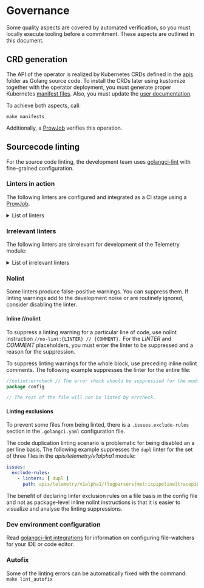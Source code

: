 # Governance

Some quality aspects are covered by automated verification, so you must locally execute tooling before a commitment. These aspects are outlined in this document.

## CRD generation

The API of the operator is realized by Kubernetes CRDs defined in the [apis](/apis/) folder as Golang source code. To install the CRDs later using kustomize together with the operator deployment, you must generate proper Kubernetes [manifest files](/config/crd/bases/). Also, you must update the [user documentation](./resources/). 

To achieve both aspects, call:
```shell
make manifests
```

Additionally, a [ProwJob](https://github.com/kyma-project/test-infra/blob/main/prow/jobs/telemetry-manager/telemetry-manager-generic.yaml#L6) verifies this operation.

## Sourcecode linting

For the source code linting, the development team uses [golangci-lint](https://golangci-lint.run) with fine-grained configuration.

### Linters in action

The following linters are configured and integrated as a CI stage using a [ProwJob](https://github.com/kyma-project/test-infra/blob/main/prow/jobs/kyma/components/kyma-components-static-checks.yaml#L6).

<details>
<summary>List of linters</summary>
<br>

| Linter | Description | Suppress |
| --- | --- | --- |
| [`asasalint`](https://github.com/alingse/asasalint) [⛭](https://golangci-lint.run/usage/linters/#asasalint)                                                       | check for pass []any as any in variadic func                     | [inline //nolint](#inline-nolint) |
| [`asciicheck`](https://github.com/tdakkota/asciicheck)                                                                                                            | checks for non-ASCII identifiers                                 | [inline //nolint](#inline-nolint) |
| [`bodyclose`](https://github.com/timakin/bodyclose)                                                                                                               | checks whether HTTP response body is closed successfully         | [inline //nolint](#inline-nolint) |
| [`dogsled`](https://github.com/alexkohler/dogsled) [⛭](https://golangci-lint.run/usage/linters/#dogsled)                                                          | checks assignments with too many blank identifiers               | [inline //nolint](#inline-nolint) |
| [`dupl`](https://github.com/mibk/dupl) [⛭](https://golangci-lint.run/usage/linters/#dupl)                                                                         | checks for code clone detection                                  |                                    |
| [`dupword`](https://github.com/Abirdcfly/dupword) [⛭](https://golangci-lint.run/usage/linters/#dupword)                                                           | checks for duplicate words in the source code                    | [inline //nolint](#inline-nolint) |
| [`errcheck`](https://github.com/kisielk/errcheck) [⛭](https://golangci-lint.run/usage/linters/#errcheck)                                                          | checks for unhandled errors                                      | [inline //nolint](#inline-nolint) |
| [`errchkjson`](https://github.com/breml/errchkjson) [⛭](https://golangci-lint.run/usage/linters/#errchkjson)                                                      | checks types passed to the json encoding functions               | [inline //nolint](#inline-nolint) |
| `exportloopref`                                                                                                                                                   | finds exporting pointers for loop variables                      | [inline //nolint](#inline-nolint) |
| [`gci`](https://github.com/daixiang0/gci) [⛭](https://golangci-lint.run/usage/linters/#gci)                                                                       | checks import order and ensures it is always deterministic       | [inline //nolint](#inline-nolint) |
| [`ginkgolinter`](https://github.com/nunnatsa/ginkgolinter) [⛭](https://golangci-lint.run/usage/linters/#ginkgolinter)                                             | enforces standards of using Ginkgo and Gomega                    | [inline //nolint](#inline-nolint) |
| [`gocheckcompilerdirectives`](https://github.com/leighmcculloch/gocheckcompilerdirectives)                                                                        | checks go compiler directive comments                            | [inline //nolint](#inline-nolint) |
| `gochecknoinits`                                                                                                                                                  | checks that no init functions are present                        | [inline //nolint](#inline-nolint) |
| [`gofmt`](https://pkg.go.dev/cmd/gofmt) [⛭](https://golangci-lint.run/usage/linters/#gofmt)                                                                       | checks whether code was [gofmt](https://pkg.go.dev/cmd/gofmt) ed |                                    |
| [`goimports`](https://pkg.go.dev/golang.org/x/tools/cmd/goimports) [⛭](https://golangci-lint.run/usage/linters/#goimports)                                        | check import statements formatting                               | [inline //nolint](#inline-nolint) |
| [`gosec`](https://github.com/securego/gosec) [⛭](https://golangci-lint.run/usage/linters/#gosec)                                                                  | inspects source code for security problems                       | [inline //nolint](#inline-nolint) |
| [`govet`](https://pkg.go.dev/cmd/vet) [⛭](https://golangci-lint.run/usage/linters/#govet)                                                                         | examines Go source code and reports suspicious constructs        | [inline //nolint](#inline-nolint) |
| [`ineffassign`](https://github.com/gordonklaus/ineffassign)                                                                                                       | detects when assignments to existing variables are not used      | [inline //nolint](#inline-nolint) |
| [`loggercheck`](https://github.com/timonwong/loggercheck) [⛭](https://golangci-lint.run/usage/linters/#loggercheck)                                               | checks key-value pairs for common logger libraries               | [inline //nolint](#inline-nolint) |
| [`misspell`](https://github.com/client9/misspell) [⛭](https://golangci-lint.run/usage/linters/#misspell)                                                          | finds commonly misspelled English words in comments              | [inline //nolint](#inline-nolint) |
| [`nolintlint`](https://github.com/golangci/golangci-lint/blob/master/pkg/golinters/nolintlint/README.md) [⛭](https://golangci-lint.run/usage/linters/#nolintlint) | reports ill-formed or insufficient nolint directives             | [inline //nolint](#inline-nolint) |
| [`revive`](https://github.com/mgechev/revive) [⛭](https://golangci-lint.run/usage/linters/#revive)                                                                | comprehensive golint replacement                                 | [inline //nolint](#inline-nolint) |
| [`staticcheck`](https://staticcheck.io/docs/checks/) [⛭](https://golangci-lint.run/usage/linters/#staticcheck)                                                    | performs static code analysis                                    | [inline //nolint](#inline-nolint) |
| [`stylecheck`](https://github.com/dominikh/go-tools/tree/master/stylecheck) [⛭](https://golangci-lint.run/usage/linters/#stylecheck)                              | examines Go code-style conformance                               | [inline //nolint](#inline-nolint) |
| `typecheck`                                                                                                                                                       | parses and type-checks Go code                                   | [inline //nolint](#inline-nolint) |
| [`unparam`](https://github.com/mvdan/unparam) [⛭](https://golangci-lint.run/usage/linters/#unparam)                                                               | reports unused function parameters                               | [inline //nolint](#inline-nolint) |
| [`unused`](https://github.com/dominikh/go-tools/tree/master/unused)                                                                                               | checks for unused constants, variables, functions and types      | [inline //nolint](#inline-nolint) |

</details> 

### Irrelevant linters

The following linters are sirrelevant for development of the Telemetry module:

<details>
<summary>List of irrelevant linters</summary>
<br>

| Linter             | Reason                                                               |
| ------------------ | -------------------------------------------------------------------- |
| `bidichk`          | superseded by `stylecheck`                                           |
| `deadcode`         | superseded by `unused`                                               |
| `execinquery`      | `database/sql` package is not used                                   |
| `exhaustivestruct` | superseded by `exhaustruct`                                          |
| `forcetypeassert`  | superseded by `errcheck`                                             |
| `golint`           | superseded by `revive`, `stylecheck`                                 |
| `ifshort`          | deprecated                                                           |
| `interfacer`       | deprecated                                                           |
| `maligned`         | superseded by `govet`                                                |
| `nosnakecase`      | superseded by `revive`                                               |
| `rowserrcheck`     | `database/sql` package is not used                                   |  
| `sqlclosecheck`    | `database/sql` package is not used                                   |  
| `scopelint`        | superseded by `exportloopref`                                        |
| `structcheck`      | superseded by `unused`                                               |
| `testableexamples` | Go Example functions are not used                                    |
| `varcheck`         | superseded by `unused`                                               |
| `wastedassign`     | superseded by `inefassign`                                           |

</details>


### Nolint

Some linters produce false-positive warnings. You can suppress them. If linting warnings add to the development noise or are routinely ignored, consider disabling the linter.

#### Inline //nolint
To suppress a linting warning for a particular line of code, use nolint instruction `//no-lint:{LINTER} // {COMMENT}.` For the _LINTER_ and _COMMENT_ placeholders, you must enter the linter to be suppressed and a reason for the suppression.


To suppress linting warnings for the whole block, use preceding inline nolint comments. The following example suppresses the linter for the entire file:
```go
//nolint:errcheck // The error check should be suppressied for the module.
package config

// The rest of the file will not be linted by errcheck.
```

#### Linting exclusions
To prevent some files from being linted, there is a `.issues.exclude-rules` section in the `.golangci.yaml` configuration file. 

The code duplication linting scenario is problematic for being disabled an a per line basis. The following example suppresses the `dupl` linter for the set of three files in the _apis/telemetry/v1alpha1_ module:

```yaml
issues:
  exclude-rules:
    - linters: [ dupl ]
      path: apis/telemetry/v1alpha1/(logparsers|metricpipeline|tracepipeline)_types_test.go
```

The benefit of declaring linter exclusion rules on a file basis in the config file and not as package-level inline nolint instructions is that it is easier to visualize and analyse the linting suppressions.

### Dev environment configuration
Read [golangci-lint integrations](https://golangci-lint.run/usage/integrations/) for information on configuring file-watchers for your IDE or code editor.

### Autofix
Some of the linting errors can be automatically fixed with the command:
`make lint_autofix`
